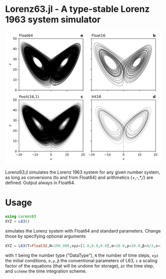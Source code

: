 # Lorenz63.jl - A type-stable Lorenz 1963 system simulator

![attractor](figs/lorenz_attractor.png?raw=true "L63 attractor")

Lorenz63.jl simulates the Lorenz 1963 system for any given number system, as long as conversions (to and from Float64) and arithmetics (+,-,*,/) are defined. Output always in Float64.

# Usage

```julia
using Lorenz63
XYZ = L63()
```
simulates the Lorenz system with Float64 and standard parameters. Change those by specifying optional arguments

```julia
XYZ = L63(T=Float32,N=100_000,xyz=[1.0,0.0,0.0],σ=10.0,ρ=28.0,β=8/3,s=1.0,Δt=0.005,scheme="RK4")
```
with `T` being the number type ("DataType"), `N` the number of time steps, `xyz` the initial conditions, `σ,ρ,β` the conventional parameters of L63, `s` a scaling factor of the equations (that will be undone for storage), `Δt` the time step, and `scheme` the time integration scheme.

